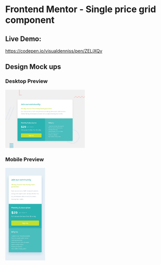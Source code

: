 # Frontend Mentor - Single price grid component

## Live Demo:

https://codepen.io/visualdenniss/pen/ZELjXQv

## Design Mock ups

### Desktop Preview

<img src="./design/desktop-preview.jpg" alt="desktop-mockup" width="50%"/>

### Mobile Preview

<img src="./design/mobile-design.jpg" alt="mobile-mockup" width="25%"/>

